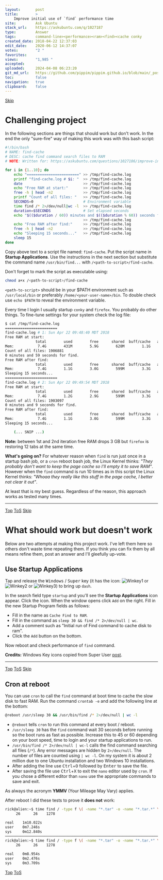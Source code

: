 ```yaml
---
layout:       post
title:        >
    Improve initial use of `find` performance time
site:         Ask Ubuntu
stack_url:    https://askubuntu.com/q/1027187
type:         Answer
tags:         command-line><performance><ram><find><cache conky
created_date: 2018-04-22 12:37:03
edit_date:    2020-06-12 14:37:07
votes:        "2 "
favorites:    
views:        "1,985 "
accepted:     
uploaded:     2024-04-08 06:23:20
git_md_url:   https://github.com/pippim/pippim.github.io/blob/main/_posts/2018/2018-04-22-Improve-initial-use-of-_find_-performance-time.md
toc:          false
navigation:   true
clipboard:    false
---
```



<a id="hdr1"></a>
<div class="hdr-bar">  <a href="#hdr2">Skip</a></div>

# Challenging project

In the following sections are things that should work but don't work. In the end the only "sure-fire" way of making this work was with this bash script:



``` bash
#!/bin/bash
# NAME: find-cache
# DESC: cache find command search files to RAM
# NOTE: Written for: https://askubuntu.com/questions/1027186/improve-initial-use-of-find-performance-time?noredirect=1#comment1669639_1027186

for i in {1..10}; do
    echo "========================" >> /tmp/find-cache.log
    printf "find-cache.log # $i: "  >> /tmp/find-cache.log
    date                            >> /tmp/find-cache.log
    echo "Free RAM at start:"       >> /tmp/find-cache.log
    free -h | head -n2              >> /tmp/find-cache.log
    printf "Count of all files: "   >> /tmp/find-cache.log
    SECONDS=0                       # Environment variable
    time find /* 2>/dev/null|wc -l  >> /tmp/find-cache.log
    duration=$SECONDS               # Set elapsed seconds
    echo "$(($duration / 60)) minutes and $(($duration % 60)) seconds for find." \
                                    >> /tmp/find-cache.log
    echo "Free RAM after find:"     >> /tmp/find-cache.log
    free -h | head -n2              >> /tmp/find-cache.log
    echo "Sleeping 15 seconds..."   >> /tmp/find-cache.log
    sleep 15
done
```

Copy above text to a script file named: `find-cache`. Put the script name in **Startup Applications**. Use the instructions in the next section but substitute the command name `/usr/bin/find...` with `/<path-to-script>/find-cache`.

Don't forget to mark the script as executable using:

``` bash
chmod a+x /<path-to-script>/find-cache
```

`<path-to-script>` should be in your $PATH environment such as `/usr/local/bin` or preferably `/home/<your-user-name>/bin`. To double check use `echo $PATH` to reveal the environment variable.

Every time I login I usually startup `conky` and `firefox`. You probably do other things. To fine-tune settings for your system check the log file:

``` bash
$ cat /tmp/find-cache.log
========================
find-cache.log # 1: Sun Apr 22 09:48:40 MDT 2018
Free RAM at start:
              total        used        free      shared  buff/cache   available
Mem:           7.4G        431M        5.9G        628M        1.1G        6.1G
Count of all files: 1906881
0 minutes and 59 seconds for find.
Free RAM after find:
              total        used        free      shared  buff/cache   available
Mem:           7.4G        1.1G        3.0G        599M        3.3G        5.3G
Sleeping 15 seconds...
========================
find-cache.log # 2: Sun Apr 22 09:49:54 MDT 2018
Free RAM at start:
              total        used        free      shared  buff/cache   available
Mem:           7.4G        1.2G        2.9G        599M        3.3G        5.3G
Count of all files: 1903097
0 minutes and 9 seconds for find.
Free RAM after find:
              total        used        free      shared  buff/cache   available
Mem:           7.4G        1.1G        3.0G        599M        3.3G        5.3G
Sleeping 15 seconds...

    (... SNIP ...)
```

**Note:** between 1st and 2nd iteration free RAM drops 3 GB but `firefox` is restoring 12 tabs at the same time.

**What's going on?** For whatever reason when `find` is run just once in a startup bash job, or a `cron` reboot bash job, the Linux Kernel thinks: *"They probably don't want to keep the page cache so I'll empty it to save RAM"*. However when the `find` command is run 10 times as in this script the Linux Kernel thinks: *"Whoaa they really like this stuff in the page cache, I better not clear it out"*.

At least that is my best guess. Regardless of the reason, this approach works as tested many times.


----------



<a id="hdr2"></a>
<div class="hdr-bar">  <a href="#">Top</a>  <a href="#hdr1">ToS</a>  <a href="#hdr3">Skip</a></div>

# What should work but doesn't work

Below are two attempts at making this project work. I've left them here so others don't waste time repeating them. If you think you can fix them by all means refine them, post an answer and I'll gleefully up-vote.

## Use Startup Applications

Tap and release the <kbd>Windows</kbd> / <kbd>Super</kbd> key (it has the icon: ![Winkey1][1] or ![Winkey2][2] or ![Winkey3][3]) to bring up `dash`.

In the search field type `startup` and you'll see the **Startup Applications** icon appear. Click the icon. When the window opens click `Add` on the right. Fill in the new Startup Program fields as follows:

- Fill in the name as `Cache Find to RAM`.
- Fill in the command as `sleep 30 && find /* 2>/dev/null | wc`.
- Add a comment such as "Initial run of Find command to cache disk to ram".
- Click the `Add` button on the bottom.

Now reboot and check performance of `find` command.

**Credits:** Windows Key icons copied from Super User [post][4].

----------


<a id="hdr3"></a>
<div class="hdr-bar">  <a href="#">Top</a>  <a href="#hdr2">ToS</a>  <a href="#hdr4">Skip</a></div>

## Cron at reboot

You can use `cron` to call the `find` command at boot time to cache the slow disk to fast RAM. Run the command `crontab -e` and add the following line at the bottom:

``` bash
@reboot /usr/sleep 30 && /usr/bin/find /* 2>/dev/null | wc -l
```

- `@reboot` tells `cron` to run this command at every boot / reboot.
- `/usr/sleep 30` has the `find` command wait 30 seconds before running so the boot runs as fast as possible. Increase this to 45 or 60 depending on your boot speed, time to login and your startup applications to run.
- `/usr/bin/find /* 2>/dev/null | wc-l` calls the find command searching all files (`/*`). Any error messages are hidden by `2>/dev/null`. The number of files are counted using `| wc -l`. On my system it is about 2 million due to one Ubuntu installation and two Windows 10 installations.
- After adding the line use <kbd>Ctrl</kbd>+<kbd>O</kbd> followed by <kbd>Enter</kbd> to save the file.
- After saving the file use <kbd>Ctrl</kbd>+<kbd>X</kbd> to exit the `nano` editor used by `cron`. If you chose a different editor than `nano` use the appropriate commands to save and exit.

As always the acronym **YMMV** (Your Mileage May Vary) applies.

After reboot I did these tests to prove it **does not** work:

``` bash
rick@alien:~$ time find / -type f \( -name "*.tar" -o -name "*.tar.*" \) 2>/dev/null | wc
     26      26    1278

real    1m10.022s
user    0m7.246s
sys     0m12.840s
───────────────────────────────────────────────────────────────────────────────────────────
rick@alien:~$ time find / -type f \( -name "*.tar" -o -name "*.tar.*" \) 2>/dev/null | wc
     26      26    1278

real    0m8.954s
user    0m2.476s
sys     0m3.709s
```


  [1]: https://i.stack.imgur.com/jAWh1.png
  [2]: https://i.stack.imgur.com/MB2Nl.jpg
  [3]: https://i.stack.imgur.com/hcAFr.png
  [4]: https://superuser.com/posts/813102/edit


<a id="hdr4"></a>
<div class="hdr-bar">  <a href="#">Top</a>  <a href="#hdr3">ToS</a></div>

